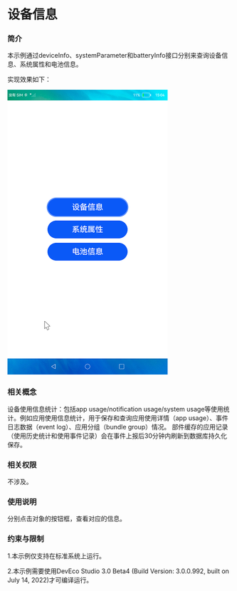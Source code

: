 # 设备信息

### 简介

本示例通过deviceInfo、systemParameter和batteryInfo接口分别来查询设备信息、系统属性和电池信息。

实现效果如下：

![](screenshots/device/device.png)

### 相关概念

设备使用信息统计：包括app usage/notification usage/system usage等使用统计。例如应用使用信息统计，用于保存和查询应用使用详情（app usage）、事件日志数据（event log）、应用分组（bundle group）情况。 部件缓存的应用记录（使用历史统计和使用事件记录）会在事件上报后30分钟内刷新到数据库持久化保存。

### 相关权限

不涉及。

### 使用说明

分别点击对象的按钮框，查看对应的信息。

### 约束与限制

1.本示例仅支持在标准系统上运行。

2.本示例需要使用DevEco Studio 3.0 Beta4 (Build Version: 3.0.0.992, built on July 14, 2022)才可编译运行。
